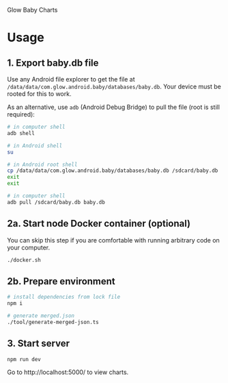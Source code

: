Glow Baby Charts

# Usage

## 1. Export baby.db file

Use any Android file explorer to get the file at `/data/data/com.glow.android.baby/databases/baby.db`.
Your device must be rooted for this to work.

As an alternative, use `adb` (Android Debug Bridge) to pull the file (root is still required):

```bash
# in computer shell
adb shell

# in Android shell
su

# in Android root shell
cp /data/data/com.glow.android.baby/databases/baby.db /sdcard/baby.db
exit
exit

# in computer shell
adb pull /sdcard/baby.db baby.db
```

## 2a. Start node Docker container (optional)

You can skip this step if you are comfortable with running arbitrary code on your computer.

```bash
./docker.sh
```

## 2b. Prepare environment

```bash
# install dependencies from lock file
npm i

# generate merged.json
./tool/generate-merged-json.ts
```

## 3. Start server

```bash
npm run dev
```

Go to http://localhost:5000/ to view charts.
